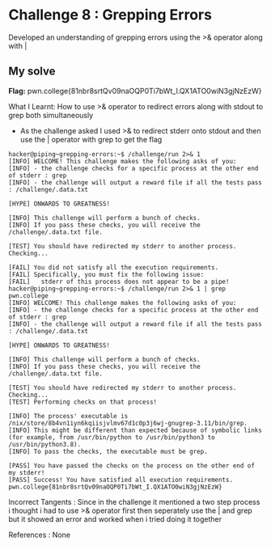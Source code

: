 # Challenge 8 : Grepping Errors

Developed an understanding of grepping errors using the >& operator along with |

## My solve

**Flag:** pwn.college{81nbr8srtQv09naOQP0Ti7bWt_I.QX1ATO0wiN3gjNzEzW}

What I Learnt: How to use >& operator to redirect errors along with stdout to grep both simultaneously

- As the challenge asked I used >& to redirect stderr onto stdout and then use the | operator with grep to get the flag

```
hacker@piping~grepping-errors:~$ /challenge/run 2>& 1
[INFO] WELCOME! This challenge makes the following asks of you:
[INFO] - the challenge checks for a specific process at the other end of stderr : grep
[INFO] - the challenge will output a reward file if all the tests pass : /challenge/.data.txt

[HYPE] ONWARDS TO GREATNESS!

[INFO] This challenge will perform a bunch of checks.
[INFO] If you pass these checks, you will receive the /challenge/.data.txt file.

[TEST] You should have redirected my stderr to another process. Checking...

[FAIL] You did not satisfy all the execution requirements.
[FAIL] Specifically, you must fix the following issue:
[FAIL]   stderr of this process does not appear to be a pipe!
hacker@piping~grepping-errors:~$ /challenge/run 2>& 1 | grep pwn.college
[INFO] WELCOME! This challenge makes the following asks of you:
[INFO] - the challenge checks for a specific process at the other end of stderr : grep
[INFO] - the challenge will output a reward file if all the tests pass : /challenge/.data.txt

[HYPE] ONWARDS TO GREATNESS!

[INFO] This challenge will perform a bunch of checks.
[INFO] If you pass these checks, you will receive the /challenge/.data.txt file.

[TEST] You should have redirected my stderr to another process. Checking...
[TEST] Performing checks on that process!

[INFO] The process' executable is /nix/store/8b4vn1iyn6kqiisjvlmv67d1c0p3j6wj-gnugrep-3.11/bin/grep.
[INFO] This might be different than expected because of symbolic links (for example, from /usr/bin/python to /usr/bin/python3 to /usr/bin/python3.8).
[INFO] To pass the checks, the executable must be grep.

[PASS] You have passed the checks on the process on the other end of my stderr!
[PASS] Success! You have satisfied all execution requirements.
pwn.college{81nbr8srtQv09naOQP0Ti7bWt_I.QX1ATO0wiN3gjNzEzW}
```

Incorrect Tangents :
Since in the challenge it mentioned a two step process i thought i had to use >& operator first then seperately use the | and grep but it showed an error and worked when i tried doing it together

References :
None
